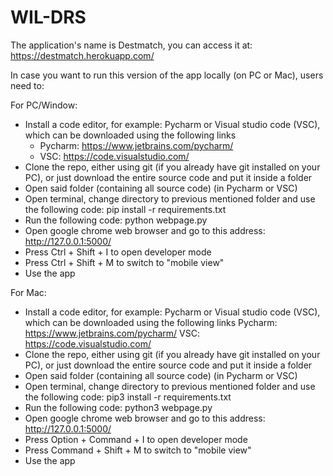 # WIL-DRS

The application's name is Destmatch, you can access it at: https://destmatch.herokuapp.com/

In case you want to run this version of the app locally (on PC or Mac), users need to:

For PC/Window:
- Install a code editor, for example: Pycharm or Visual studio code (VSC), which can be downloaded using the following links
  + Pycharm: https://www.jetbrains.com/pycharm/
  + VSC: https://code.visualstudio.com/
- Clone the repo, either using git (if you already have git installed on your PC), or just download the entire source code and put it inside a folder
- Open said folder (containing all source code) (in Pycharm or VSC)
- Open terminal, change directory to previous mentioned folder and use the following code: pip install -r requirements.txt
- Run the following code: python webpage.py
- Open google chrome web browser and go to this address: http://127.0.0.1:5000/
- Press Ctrl + Shift + I to open developer mode
- Press Ctrl + Shift + M to switch to "mobile view"
- Use the app

For Mac:
- Install a code editor, for example: Pycharm or Visual studio code (VSC), which can be downloaded using the following links
Pycharm: https://www.jetbrains.com/pycharm/
VSC: https://code.visualstudio.com/
- Clone the repo, either using git (if you already have git installed on your PC), or just download the entire source code and put it inside a folder
- Open said folder (containing all source code) (in Pycharm or VSC)
- Open terminal, change directory to previous mentioned folder and use the following code: pip3 install -r requirements.txt
- Run the following code: python3 webpage.py
- Open google chrome web browser and go to this address: http://127.0.0.1:5000/
- Press Option + Command + I to open developer mode
- Press Command + Shift + M to switch to "mobile view"
- Use the app

